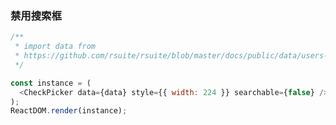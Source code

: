 ### 禁用搜索框

<!--start-code-->

```js
/**
 * import data from
 * https://github.com/rsuite/rsuite/blob/master/docs/public/data/users-role.json
 */

const instance = (
  <CheckPicker data={data} style={{ width: 224 }} searchable={false} />
);
ReactDOM.render(instance);
```

<!--end-code-->

